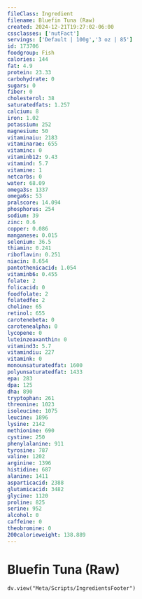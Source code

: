 ```yaml
---
fileClass: Ingredient
filename: Bluefin Tuna (Raw)
created: 2024-12-21T19:27:02-06:00
cssclasses: ['nutFact']
servings: ['Default | 100g','3 oz | 85']
id: 173706
foodgroup: Fish
calories: 144
fat: 4.9
protein: 23.33
carbohydrate: 0
sugars: 0
fiber: 0
cholesterol: 38
saturatedfats: 1.257
calcium: 8
iron: 1.02
potassium: 252
magnesium: 50
vitaminaiu: 2183
vitaminarae: 655
vitaminc: 0
vitaminb12: 9.43
vitamind: 5.7
vitamine: 1
netcarbs: 0
water: 68.09
omega3s: 1337
omega6s: 53
pralscore: 14.094
phosphorus: 254
sodium: 39
zinc: 0.6
copper: 0.086
manganese: 0.015
selenium: 36.5
thiamin: 0.241
riboflavin: 0.251
niacin: 8.654
pantothenicacid: 1.054
vitaminb6: 0.455
folate: 2
folicacid: 0
foodfolate: 2
folatedfe: 2
choline: 65
retinol: 655
carotenebeta: 0
carotenealpha: 0
lycopene: 0
luteinzeaxanthin: 0
vitamind3: 5.7
vitamindiu: 227
vitamink: 0
monounsaturatedfat: 1600
polyunsaturatedfat: 1433
epa: 283
dpa: 125
dha: 890
tryptophan: 261
threonine: 1023
isoleucine: 1075
leucine: 1896
lysine: 2142
methionine: 690
cystine: 250
phenylalanine: 911
tyrosine: 787
valine: 1202
arginine: 1396
histidine: 687
alanine: 1411
asparticacid: 2388
glutamicacid: 3482
glycine: 1120
proline: 825
serine: 952
alcohol: 0
caffeine: 0
theobromine: 0
200calorieweight: 138.889
---
```


# Bluefin Tuna (Raw)

```dataviewjs
dv.view("Meta/Scripts/IngredientsFooter")
```